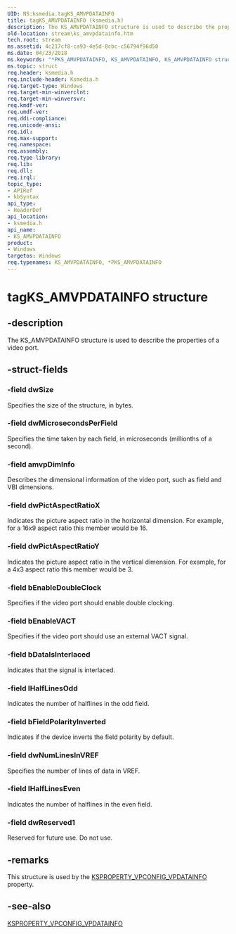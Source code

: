 ```yaml
---
UID: NS:ksmedia.tagKS_AMVPDATAINFO
title: tagKS_AMVPDATAINFO (ksmedia.h)
description: The KS_AMVPDATAINFO structure is used to describe the properties of a video port.
old-location: stream\ks_amvpdatainfo.htm
tech.root: stream
ms.assetid: 4c217cf8-ca93-4e5d-8cbc-c56794f96d50
ms.date: 04/23/2018
ms.keywords: "*PKS_AMVPDATAINFO, KS_AMVPDATAINFO, KS_AMVPDATAINFO structure [Streaming Media Devices], PKS_AMVPDATAINFO, PKS_AMVPDATAINFO structure pointer [Streaming Media Devices], dvdref_e3126cb7-47dc-469b-b2ef-caefc04966cc.xml, ksmedia/KS_AMVPDATAINFO, ksmedia/PKS_AMVPDATAINFO, stream.ks_amvpdatainfo, tagKS_AMVPDATAINFO"
ms.topic: struct
req.header: ksmedia.h
req.include-header: Ksmedia.h
req.target-type: Windows
req.target-min-winverclnt: 
req.target-min-winversvr: 
req.kmdf-ver: 
req.umdf-ver: 
req.ddi-compliance: 
req.unicode-ansi: 
req.idl: 
req.max-support: 
req.namespace: 
req.assembly: 
req.type-library: 
req.lib: 
req.dll: 
req.irql: 
topic_type:
- APIRef
- kbSyntax
api_type:
- HeaderDef
api_location:
- ksmedia.h
api_name:
- KS_AMVPDATAINFO
product:
- Windows
targetos: Windows
req.typenames: KS_AMVPDATAINFO, *PKS_AMVPDATAINFO
---
```


# tagKS_AMVPDATAINFO structure


## -description


The KS_AMVPDATAINFO structure is used to describe the properties of a video port.


## -struct-fields




### -field dwSize

Specifies the size of the structure, in bytes.


### -field dwMicrosecondsPerField

Specifies the time taken by each field, in microseconds (millionths of a second).


### -field amvpDimInfo

Describes the dimensional information of the video port, such as field and VBI dimensions.


### -field dwPictAspectRatioX

Indicates the picture aspect ratio in the horizontal dimension. For example, for a 16x9 aspect ratio this member would be 16.


### -field dwPictAspectRatioY

Indicates the picture aspect ratio in the vertical dimension. For example, for a 4x3 aspect ratio this member would be 3.


### -field bEnableDoubleClock

Specifies if the video port should enable double clocking. 


### -field bEnableVACT

Specifies if the video port should use an external VACT signal.


### -field bDataIsInterlaced

Indicates that the signal is interlaced.


### -field lHalfLinesOdd

Indicates the number of halflines in the odd field.


### -field bFieldPolarityInverted

Indicates if the device inverts the field polarity by default.


### -field dwNumLinesInVREF

Specifies the number of lines of data in VREF.


### -field lHalfLinesEven

Indicates the number of halflines in the even field.


### -field dwReserved1

Reserved for future use. Do not use.


## -remarks



This structure is used by the <a href="https://docs.microsoft.com/windows-hardware/drivers/stream/ksproperty-vpconfig-vpdatainfo">KSPROPERTY_VPCONFIG_VPDATAINFO</a> property.




## -see-also




<a href="https://docs.microsoft.com/windows-hardware/drivers/stream/ksproperty-vpconfig-vpdatainfo">KSPROPERTY_VPCONFIG_VPDATAINFO</a>
 

 

